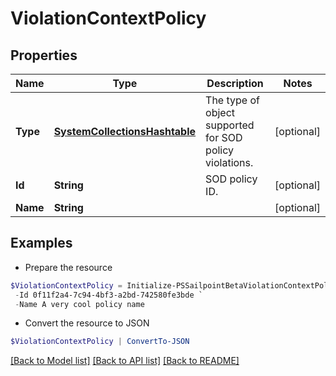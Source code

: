 # ViolationContextPolicy
## Properties

Name | Type | Description | Notes
------------ | ------------- | ------------- | -------------
**Type** | [**SystemCollectionsHashtable**](.md) | The type of object supported for SOD policy violations. | [optional] 
**Id** | **String** | SOD policy ID. | [optional] 
**Name** | **String** |  | [optional] 

## Examples

- Prepare the resource
```powershell
$ViolationContextPolicy = Initialize-PSSailpointBetaViolationContextPolicy  -Type ENTITLEMENT `
 -Id 0f11f2a4-7c94-4bf3-a2bd-742580fe3bde `
 -Name A very cool policy name
```

- Convert the resource to JSON
```powershell
$ViolationContextPolicy | ConvertTo-JSON
```

[[Back to Model list]](../README.md#documentation-for-models) [[Back to API list]](../README.md#documentation-for-api-endpoints) [[Back to README]](../README.md)

